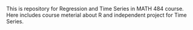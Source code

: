 This is repository for Regression and Time Series in MATH 484 course. Here includes course meterial about R and independent project for Time Series.
